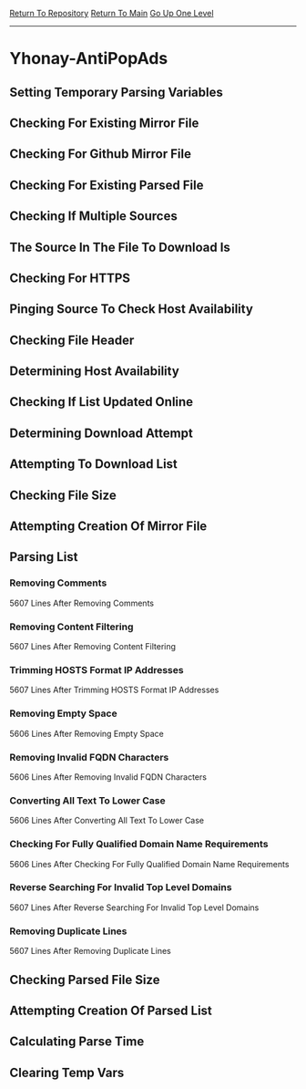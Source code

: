 [Return To Repository](https://github.com/deathbybandaid/piholeparser/)
[Return To Main](https://github.com/deathbybandaid/piholeparser/blob/master/RecentRunLogs/Mainlog.md)
[Go Up One Level](https://github.com/deathbybandaid/piholeparser/blob/master/RecentRunLogs/TopLevelScripts/30-Processing-External-Blacklists.md)
____________________________________
# Yhonay-AntiPopAds
## Setting Temporary Parsing Variables
## Checking For Existing Mirror File
## Checking For Github Mirror File
## Checking For Existing Parsed File
## Checking If Multiple Sources
## The Source In The File To Download Is
## Checking For HTTPS
## Pinging Source To Check Host Availability
## Checking File Header
## Determining Host Availability
## Checking If List Updated Online
## Determining Download Attempt
## Attempting To Download List
## Checking File Size
## Attempting Creation Of Mirror File
## Parsing List
### Removing Comments
5607 Lines After Removing Comments
### Removing Content Filtering
5607 Lines After Removing Content Filtering
### Trimming HOSTS Format IP Addresses
5607 Lines After Trimming HOSTS Format IP Addresses
### Removing Empty Space
5606 Lines After Removing Empty Space
### Removing Invalid FQDN Characters
5606 Lines After Removing Invalid FQDN Characters
### Converting All Text To Lower Case
5606 Lines After Converting All Text To Lower Case
### Checking For Fully Qualified Domain Name Requirements
5606 Lines After Checking For Fully Qualified Domain Name Requirements
### Reverse Searching For Invalid Top Level Domains
5607 Lines After Reverse Searching For Invalid Top Level Domains
### Removing Duplicate Lines
5607 Lines After Removing Duplicate Lines
## Checking Parsed File Size
## Attempting Creation Of Parsed List
## Calculating Parse Time
## Clearing Temp Vars
